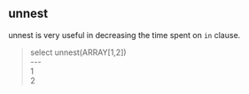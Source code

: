 ## unnest
unnest is very useful in decreasing the time spent on `in` clause.
>select unnest(ARRAY[1,2])\
> ---\
> 1\
> 2
